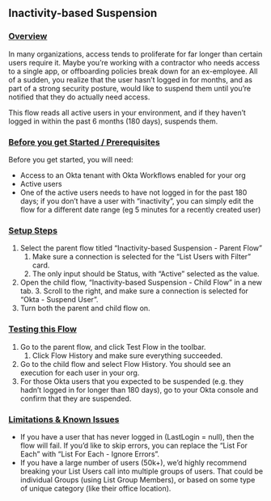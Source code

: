 ## Inactivity-based Suspension


### <span style="text-decoration:underline;">Overview</span>

In many organizations, access tends to proliferate for far longer than certain users require it. Maybe you’re working with a contractor who needs access to a single app, or offboarding policies break down for an ex-employee. All of a sudden, you realize that the user hasn’t logged in for months, and as part of a strong security posture, would like to suspend them until you’re notified that they do actually need access. 

This flow reads all active users in your environment, and if they haven’t logged in within the past 6 months (180 days), suspends them.   


### <span style="text-decoration:underline;">Before you get Started / Prerequisites</span>

Before you get started, you will need:



*   Access to an Okta tenant with Okta Workflows enabled for your org 
*   Active users
*   One of the active users needs to have not logged in for the past 180 days; if you don’t have a user with “inactivity”, you can simply edit the flow for a different date range (eg 5 minutes for a recently created user)


### <span style="text-decoration:underline;">Setup Steps</span>



1. Select the parent flow titled “Inactivity-based Suspension - Parent Flow” 
    1. Make sure a connection is selected for the “List Users with Filter” card. 
    2. The only input should be Status, with “Active” selected as the value. 
2. Open the child flow, “Inactivity-based Suspension - Child Flow” in a new tab. 
    3. Scroll to the right, and make sure a connection is selected for “Okta - Suspend User”. 
3. Turn both the parent and child flow on. 


### <span style="text-decoration:underline;">Testing this Flow</span>



1. Go to the parent flow, and click Test Flow in the toolbar. 
    1. Click Flow History and make sure everything succeeded. 
2. Go to the child flow and select Flow History. You should see an execution for each user in your org. 
3. For those Okta users that you expected to be suspended (e.g. they hadn’t logged in for longer than 180 days), go to your Okta console and confirm that they are suspended. 


### <span style="text-decoration:underline;">Limitations & Known Issues</span>



*   If you have a user that has never logged in (LastLogin = null), then the flow will fail. If you’d like to skip errors, you can replace the “List For Each” with “List For Each - Ignore Errors”. 
*   If you have a large number of users (50k+), we’d highly recommend breaking your List Users call into multiple groups of users. That could be individual Groups (using List Group Members), or based on some type of unique category (like their office location). 
